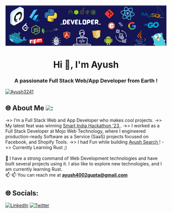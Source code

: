 ![Header](./lidin.png)
<h1 align="center">Hi 👋, I'm Ayush </h1>
<h3 align="center">A passionate Full Stack Web/App Developer from Earth !</h3>

<p align="left"> <a href="https://twitter.com/Ayush3241" target="blank"><img src="https://img.shields.io/twitter/follow/Ayush3241?logo=twitter&style=for-the-badge" alt="Ayush3241" /></a> </p>

  ## 🌐 About Me <img src = "https://raw.githubusercontent.com/ShahriarShafin/ShahriarShafin/main/Assets/handshake.gif" height="30px"/>:

->> I’m a Full Stack Web and App Developer who makes cool projects.
->> My latest feat was winning <a href="https://www.sih.gov.in/"> Smart India Hackathon '23 <a/>.
->> I worked as a Full Stack Developer at Mojo Web Technology, where I engineered production-ready Software as a Service (SaaS) projects focused on Facebook, and Shopify Tools.
->> I had Fun while building <a href = "https://ayush-gupta.vercel.app/" > Ayush Search </a> !
->> Currently Learning Rust ;)
<br>
<br>💬 I have a strong command of Web Development technologies and have built several projects using it. I also like to explore new technologies, and I am currently learning Rust.<br>📫 📫 You can reach me at **ayush4002gupta@gmail.com**

## 🌐 Socials:
[![LinkedIn](https://img.shields.io/badge/LinkedIn-%230077B5.svg?logo=linkedin&logoColor=white)](https://linkedin.com/in/ayush-gupta-253092227) [![Twitter](https://img.shields.io/badge/Twitter-%231DA1F2.svg?logo=Twitter&logoColor=white)](https://twitter.com/Ayush3241) 
</div>







